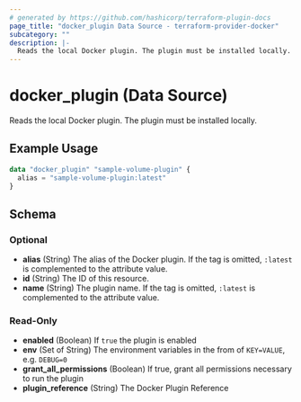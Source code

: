 ```yaml
---
# generated by https://github.com/hashicorp/terraform-plugin-docs
page_title: "docker_plugin Data Source - terraform-provider-docker"
subcategory: ""
description: |-
  Reads the local Docker plugin. The plugin must be installed locally.
---
```


# docker_plugin (Data Source)

Reads the local Docker plugin. The plugin must be installed locally.

## Example Usage

```terraform
data "docker_plugin" "sample-volume-plugin" {
  alias = "sample-volume-plugin:latest"
}
```

<!-- schema generated by tfplugindocs -->
## Schema

### Optional

- **alias** (String) The alias of the Docker plugin. If the tag is omitted, `:latest` is complemented to the attribute value.
- **id** (String) The ID of this resource.
- **name** (String) The plugin name. If the tag is omitted, `:latest` is complemented to the attribute value.

### Read-Only

- **enabled** (Boolean) If `true` the plugin is enabled
- **env** (Set of String) The environment variables in the from of `KEY=VALUE`, e.g. `DEBUG=0`
- **grant_all_permissions** (Boolean) If true, grant all permissions necessary to run the plugin
- **plugin_reference** (String) The Docker Plugin Reference


